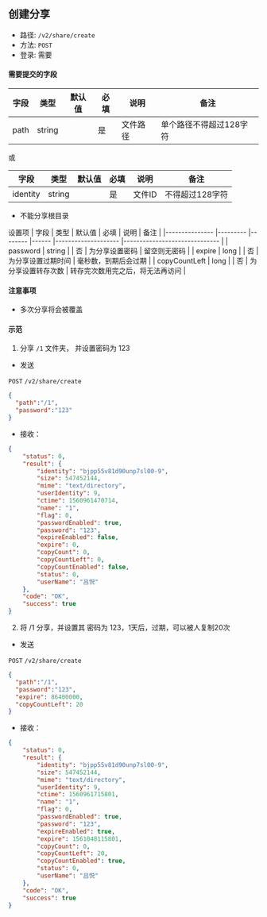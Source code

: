 

## 创建分享

* 路径: ```/v2/share/create```
* 方法: ```POST```
* 登录: 需要

#### 需要提交的字段

| 字段          	| 类型    	| 默认值 	| 必填 	| 说明               	| 备注                         	|
|---------------	|---------	|--------	|------	|--------------------	|------------------------------	|
| path          	| string  	|        	| 是   	| 文件路径           	|   单个路径不得超过128字符   	|


或

| 字段          	| 类型    	| 默认值 	| 必填 	| 说明               	| 备注                         	|
|---------------	|---------	|--------	|------	|--------------------	|------------------------------	|
| identity          | string  	|        	| 是   	| 文件ID        	|    不得超过128字符 	|

* 不能分享根目录

设置项
| 字段          	| 类型    	| 默认值 	| 必填 	| 说明               	| 备注                         	|
|---------------	|---------	|--------	|------	|--------------------	|------------------------------	|
| password        	| string  	|       	| 否 	| 为分享设置密码       |    留空则无密码          	|
| expire        	| long  	|       	| 否 	| 为分享设置过期时间       |    毫秒数，到期后会过期      	|
| copyCountLeft     | long  	|       	| 否 	| 为分享设置转存次数       |    转存完次数用完之后，将无法再访问 |

#### 注意事项

* 多次分享将会被覆盖

#### 示范

1. 分享 ```/1```  文件夹， 并设置密码为 123

* 发送

```POST``` ```/v2/share/create```

```json
{
  "path":"/1",
  "password":"123"
}
```

* 接收：

```json
{
    "status": 0,
    "result": {
        "identity": "bjpp55v81d90unp7sl00-9",
        "size": 547452144,
        "mime": "text/directory",
        "userIdentity": 9,
        "ctime": 1560961470714,
        "name": "1",
        "flag": 0,
        "passwordEnabled": true,
        "password": "123",
        "expireEnabled": false,
        "expire": 0,
        "copyCount": 0,
        "copyCountLeft": 0,
        "copyCountEnabled": false,
        "status": 0,
        "userName": "吕悦"
    },
    "code": "OK",
    "success": true
}
```

2. 将 /1 分享，并设置其 密码为 123，1天后，过期，可以被人复制20次

* 发送

```POST``` ```/v2/share/create```

```json
{
  "path":"/1",
  "password":"123",
  "expire": 86400000,
  "copyCountLeft": 20
}
```

* 接收：

```json
{
    "status": 0,
    "result": {
        "identity": "bjpp55v81d90unp7sl00-9",
        "size": 547452144,
        "mime": "text/directory",
        "userIdentity": 9,
        "ctime": 1560961715801,
        "name": "1",
        "flag": 0,
        "passwordEnabled": true,
        "password": "123",
        "expireEnabled": true,
        "expire": 1561048115801,
        "copyCount": 0,
        "copyCountLeft": 20,
        "copyCountEnabled": true,
        "status": 0,
        "userName": "吕悦"
    },
    "code": "OK",
    "success": true
}
```
